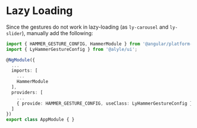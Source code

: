 # Lazy Loading

Since the gestures do not work in lazy-loading (as `ly-carousel` and `ly-slider`), manually add the following:

```ts
import { HAMMER_GESTURE_CONFIG, HammerModule } from '@angular/platform-browser';
import { LyHammerGestureConfig } from '@alyle/ui';

@NgModule({
  ...
  imports: [
    ...
    HammerModule
  ],
  providers: [
    ...
    { provide: HAMMER_GESTURE_CONFIG, useClass: LyHammerGestureConfig }
  ]
})
export class AppModule { }
```
